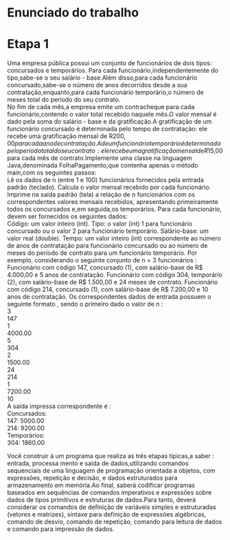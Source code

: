 # Enunciado do trabalho
# Etapa 1
Uma empresa pública possui  um conjunto de funcionários de dois tipos: concursados e temporários. Para cada funcionário,independentemente do tipo,sabe-se o seu salário - base.Além disso,para cada funcionário concursado,sabe-se o número de anos decorridos desde a sua contratação,enquanto,para cada funcionário temporário,o número de meses total do  período do seu contrato.   
No fim  de cada mês,a empresa emite um contracheque para cada funcionário,contendo o valor total recebido naquele mês.O valor mensal é dado pela soma do salário - base e da gratificação.A gratificação de um funcionário concursado é determinada pelo tempo de contratação: ele recebe uma gratificação mensal de R$200,00 para cada ano de contratação.A de um funcionário temporário é determinada pelo período total do seu contrato: ele recebe uma gratificação mensal de R$15,00 para cada mês de contrato.Implemente uma classe na linguagem Java,denominada FolhaPagamento,que contenha apenas o método main,com os seguintes passos:  
Lê os dados de n (entre 1 e 100) funcionários fornecidos pela entrada padrão (teclado).
Calcula o valor mensal recebido por cada funcionário.
Imprime na saída padrão (tela) a relação de n funcionários com os correspondentes valores mensais recebidos, apresentando primeiramente todos os concursados e,em seguida,os temporários.
Para cada funcionário, devem ser fornecidos os seguintes dados:  
Código: um valor inteiro (int). 
Tipo: o valor (int) 1 para funcionário concursado ou o valor 2 para funcionário temporário. 
Salário-base: um valor real (double). 
Tempo: um valor inteiro (int) correspondente ao número de anos de contratação para funcionário concursado ou ao número de meses do período de contrato para um funcionário temporário. 
  Por exemplo, considerando  o seguinte conjunto de n = 3 funcionários :  
Funcionário com código 147, concursado (1), com salário-base de R$ 4.000,00 e 5 anos de contratação. 
Funcionário com código 304, temporário (2), com salário-base de R$ 1.500,00 e 24 meses de contrato. 
Funcionário com código 214, concursado (1), com salário-base de R$ 7.200,00 e 10 anos de contratação. 
  Os correspondentes dados de entrada possuem o seguinte formato , sendo  o primeiro  dado   o valor de n :  
  3  
147  
1  
4000.00  
5  
304  
2  
1500.00  
24  
214  
1  
7200.00  
10  
A  saída impressa correspondente  é :  
Concursados:  
147: 5000.00  
214: 9200.00  
Temporários:  
304: 1860.00  
 
Você construir á um programa que realiza as três etapas típicas,a saber : entrada, processa mento e saída de dados,utilizando comandos sequenciais de uma linguagem de programação orientada a objetos, com expressões, repetição e decisão, e dados estruturados para armazenamento em memória.Ao final, saberá codificar programas baseados em sequências de comandos imperativos e expressões sobre dados de tipos primitivos e estruturas de dados.Para tanto, deverá considerar  os comandos de definição de variáveis simples e estruturadas (vetores e matrizes), sintaxe para definição de expressões algébricas, comando de desvio, comando de repetição, comando para leitura de dados e comando para impressão de dados.  

